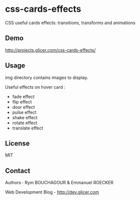 # css-cards-effects

CSS useful cards effects: transitions, transforms and animations

## Demo

http://projects.glicer.com/css-cards-effects/

## Usage

img directory contains images to display.

Useful effects on hover card :

* fade effect
* flip effect
* door effect
* pulse effect
* shake effect
* rotate effect
* translate effect

## License 

MIT

## Contact

Authors : Rym BOUCHAGOUR & Emmanuel ROECKER

Web Development Blog - http://dev.glicer.com

